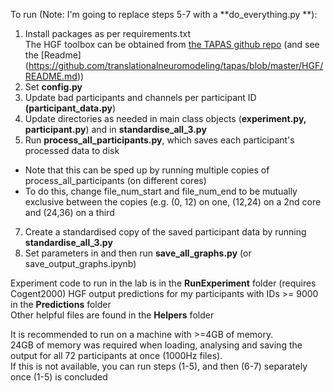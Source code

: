 To run (Note: I'm going to replace steps 5-7 with a **do_everything.py **):    

1) Install packages as per requirements.txt  
The HGF toolbox can be obtained from [the TAPAS github repo](https://github.com/translationalneuromodeling/tapas/tree/master/HGF) (and see the [Readme] (https://github.com/translationalneuromodeling/tapas/blob/master/HGF/README.md))  
3) Set **config.py**  
4) Update bad participants and channels per participant ID **(participant_data.py**)  
5) Update directories as needed in main class objects (**experiment.py, participant.py**) and in **standardise_all_3.py**    
6) Run **process_all_participants.py**, which saves each participant's processed data to disk  
- Note that this can be sped up by running multiple copies of process_all_participants (on different cores)  
- To do this, change file_num_start and file_num_end to be mutually exclusive between the copies  (e.g. (0, 12) on one, (12,24) on a 2nd core and (24,36) on a third  
7) Create a standardised copy of the saved participant data by running **standardise_all_3.py**  
8) Set parameters in and then run **save_all_graphs.py**   (or save_output_graphs.ipynb)


  
  
  
  
Experiment code to run in the lab is in the **RunExperiment** folder (requires Cogent2000)
HGF output predictions for my participants with IDs >= 9000 in the **Predictions** folder  
Other helpful files are found in the **Helpers** folder  
  
It is recommended to run on a machine with >=4GB of memory.  
24GB of memory was required when loading, analysing and saving the output for all 72 participants at once (1000Hz files).  
If this is not available, you can run steps (1-5), and then (6-7) separately once (1-5) is concluded  

